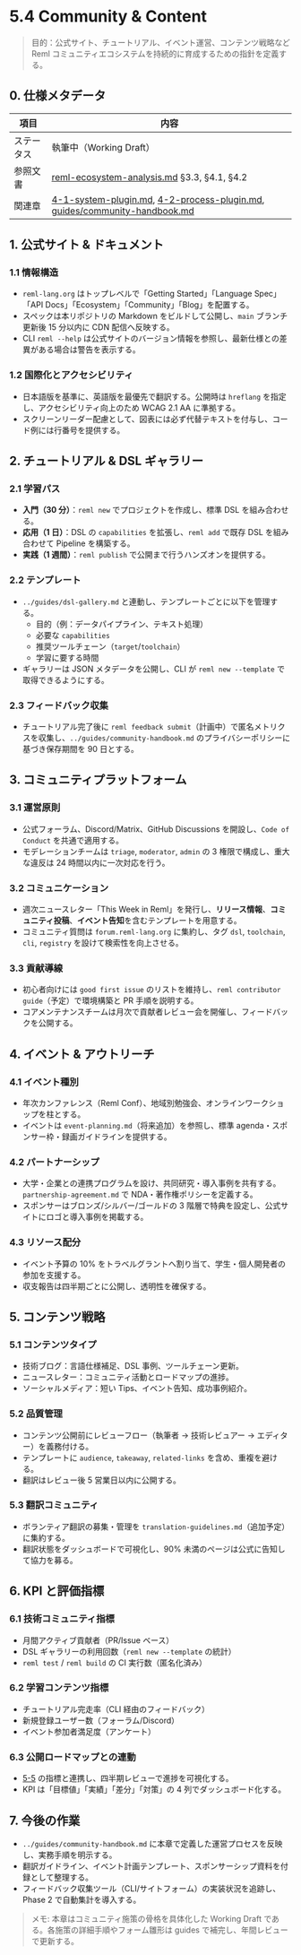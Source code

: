 # 5.4 Community & Content

> 目的：公式サイト、チュートリアル、イベント運営、コンテンツ戦略など Reml コミュニティエコシステムを持続的に育成するための指針を定義する。

## 0. 仕様メタデータ

| 項目 | 内容 |
| --- | --- |
| ステータス | 執筆中（Working Draft） |
| 参照文書 | [reml-ecosystem-analysis.md](reml-ecosystem-analysis.md) §3.3, §4.1, §4.2 |
| 関連章 | [4-1-system-plugin.md](4-1-system-plugin.md), [4-2-process-plugin.md](4-2-process-plugin.md), [guides/community-handbook.md](../guides/community-handbook.md) |

## 1. 公式サイト & ドキュメント

### 1.1 情報構造
- `reml-lang.org` はトップレベルで「Getting Started」「Language Spec」「API Docs」「Ecosystem」「Community」「Blog」を配置する。
- スペックは本リポジトリの Markdown をビルドして公開し、`main` ブランチ更新後 15 分以内に CDN 配信へ反映する。
- CLI `reml --help` は公式サイトのバージョン情報を参照し、最新仕様との差異がある場合は警告を表示する。

### 1.2 国際化とアクセシビリティ
- 日本語版を基準に、英語版を最優先で翻訳する。公開時は `hreflang` を指定し、アクセシビリティ向上のため WCAG 2.1 AA に準拠する。
- スクリーンリーダー配慮として、図表には必ず代替テキストを付与し、コード例には行番号を提供する。

## 2. チュートリアル & DSL ギャラリー

### 2.1 学習パス
- **入門（30 分）**：`reml new` でプロジェクトを作成し、標準 DSL を組み合わせる。
- **応用（1 日）**：DSL の `capabilities` を拡張し、`reml add` で既存 DSL を組み合わせて Pipeline を構築する。
- **実践（1 週間）**：`reml publish` で公開まで行うハンズオンを提供する。

### 2.2 テンプレート
- `../guides/dsl-gallery.md` と連動し、テンプレートごとに以下を管理する。
  - 目的（例：データパイプライン、テキスト処理）
  - 必要な `capabilities`
  - 推奨ツールチェーン（`target`/`toolchain`）
  - 学習に要する時間
- ギャラリーは JSON メタデータを公開し、CLI が `reml new --template` で取得できるようにする。

### 2.3 フィードバック収集
- チュートリアル完了後に `reml feedback submit`（計画中）で匿名メトリクスを収集し、`../guides/community-handbook.md` のプライバシーポリシーに基づき保存期間を 90 日とする。

## 3. コミュニティプラットフォーム

### 3.1 運営原則
- 公式フォーラム、Discord/Matrix、GitHub Discussions を開設し、`Code of Conduct` を共通で適用する。
- モデレーションチームは `triage`, `moderator`, `admin` の 3 権限で構成し、重大な違反は 24 時間以内に一次対応を行う。

### 3.2 コミュニケーション
- 週次ニュースレター「This Week in Reml」を発行し、**リリース情報**、**コミュニティ投稿**、**イベント告知**を含むテンプレートを用意する。
- コミュニティ質問は `forum.reml-lang.org` に集約し、タグ `dsl`, `toolchain`, `cli`, `registry` を設けて検索性を向上させる。

### 3.3 貢献導線
- 初心者向けには `good first issue` のリストを維持し、`reml contributor guide`（予定）で環境構築と PR 手順を説明する。
- コアメンテナンスチームは月次で貢献者レビュー会を開催し、フィードバックを公開する。

## 4. イベント & アウトリーチ

### 4.1 イベント種別
- 年次カンファレンス（Reml Conf）、地域別勉強会、オンラインワークショップを柱とする。
- イベントは `event-planning.md`（将来追加）を参照し、標準 agenda・スポンサー枠・録画ガイドラインを提供する。

### 4.2 パートナーシップ
- 大学・企業との連携プログラムを設け、共同研究・導入事例を共有する。`partnership-agreement.md` で NDA・著作権ポリシーを定義する。
- スポンサーはブロンズ/シルバー/ゴールドの 3 階層で特典を設定し、公式サイトにロゴと導入事例を掲載する。

### 4.3 リソース配分
- イベント予算の 10% をトラベルグラントへ割り当て、学生・個人開発者の参加を支援する。
- 収支報告は四半期ごとに公開し、透明性を確保する。

## 5. コンテンツ戦略

### 5.1 コンテンツタイプ
- 技術ブログ：言語仕様補足、DSL 事例、ツールチェーン更新。
- ニュースレター：コミュニティ活動とロードマップの進捗。
- ソーシャルメディア：短い Tips、イベント告知、成功事例紹介。

### 5.2 品質管理
- コンテンツ公開前にレビューフロー（執筆者 → 技術レビュアー → エディター）を義務付ける。
- テンプレートに `audience`, `takeaway`, `related-links` を含め、重複を避ける。
- 翻訳はレビュー後 5 営業日以内に公開する。

### 5.3 翻訳コミュニティ
- ボランティア翻訳の募集・管理を `translation-guidelines.md`（追加予定）に集約する。
- 翻訳状態をダッシュボードで可視化し、90% 未満のページは公式に告知して協力を募る。

## 6. KPI と評価指標

### 6.1 技術コミュニティ指標
- 月間アクティブ貢献者（PR/Issue ベース）
- DSL ギャラリーの利用回数（`reml new --template` の統計）
- `reml test` / `reml build` の CI 実行数（匿名化済み）

### 6.2 学習コンテンツ指標
- チュートリアル完走率（CLI 経由のフィードバック）
- 新規登録ユーザー数（フォーラム/Discord）
- イベント参加者満足度（アンケート）

### 6.3 公開ロードマップとの連動
- [5-5](5-5-roadmap-metrics.md) の指標と連携し、四半期レビューで進捗を可視化する。
- KPI は「目標値」「実績」「差分」「対策」の 4 列でダッシュボード化する。

## 7. 今後の作業
- `../guides/community-handbook.md` に本章で定義した運営プロセスを反映し、実務手順を明示する。
- 翻訳ガイドライン、イベント計画テンプレート、スポンサーシップ資料を付録として整理する。
- フィードバック収集ツール（CLI/サイトフォーム）の実装状況を追跡し、Phase 2 で自動集計を導入する。

> メモ: 本章はコミュニティ施策の骨格を具体化した Working Draft である。各施策の詳細手順やフォーム雛形は guides で補完し、年間レビューで更新する。
